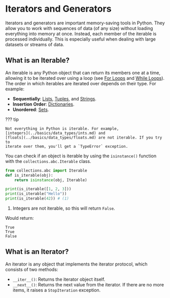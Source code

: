 # Iterators and Generators

Iterators and generators are important memory-saving tools in Python. They
allow you to work with sequences of data (of any size) without loading
everything into memory at once. Instead, each member of the iterable is
processed individually. This is especially useful when dealing with large
datasets or streams of data.

## What is an Iterable?

An iterable is any Python object that can return its members one at a time,
allowing it to be iterated over using a loop (see
[For Loops](../basics/control_structures/for_loops.md) and
[While Loops](../basics/control_structures/while_loops.md)). The order in
which iterables are iterated over depends on their type. For example:

- **Sequentially**: [Lists](../basics/data_structures/lists.md),
    [Tuples](../basics/data_structures/tuples.md), and
    [Strings](../basics/data_types/strings.md).
- **Insertion Order**: [Dictionaries](../basics/data_structures/dictionaries.md).
- **Unordered**: [Sets](../basics/data_structures/sets.md).

??? tip

    Not everything in Python is iterable. For example,
    [integers](../basics/data_types/ints.md) and
    [floats](../basics/data_types/floats.md) are not iterable. If you try to
    iterate over them, you'll get a `TypeError` exception.

You can check if an object is iterable by using the `isinstance()` function
with the `collections.abc.Iterable` class.

``` python {title="Checking if Iterable" linenums="1"}
from collections.abc import Iterable
def is_iterable(obj):
    return isinstance(obj, Iterable)

print(is_iterable([1, 2, 3]))
print(is_iterable("Hello"))
print(is_iterable(42)) # (1)
```

1. Integers are not iterable, so this will return `False`.

Would return:

``` text
True
True
False
```

## What is an Iterator?

An iterator is any object that implements the iterator protocol, which consists
of two methods:

- `__iter__()`: Returns the iterator object itself.
- `__next__()`: Returns the next value from the iterator. If there are no more
    items, it raises a `StopIteration` exception.
